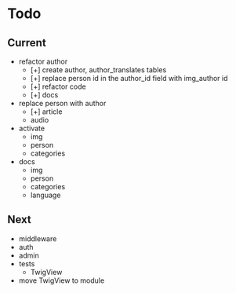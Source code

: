 # Todo

## Current

- refactor author
  - [+] create author, author_translates tables
  - [+] replace person id in the author_id field with img_author id
  - [+] refactor code
  - [+] docs
- replace person with author
  - [+] article
  - audio
- activate
  - img
  - person
  - categories
- docs
  - img
  - person
  - categories
  - language

## Next

- middleware
- auth
- admin
- tests  
  - TwigView  
- move TwigView to module  
